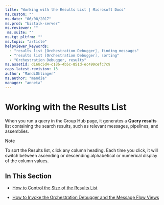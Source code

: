 ```yaml
---
title: "Working with the Results List | Microsoft Docs"
ms.custom: ""
ms.date: "06/08/2017"
ms.prod: "biztalk-server"
ms.reviewer: ""
 ms.suite: ""
ms.tgt_pltfrm: ""
ms.topic: "article"
helpviewer_keywords: 
  - "results list [Orchestration Debugger], finding messages"
  - "results list [Orchestration Debugger], sorting"
  - "Orchestration Debugger, results"
ms.assetid: d168c5d4-c186-4b5c-851d-ec499cefc7c9
caps.latest.revision: 13
author: "MandiOhlinger"
ms.author: "mandia"
manager: "anneta"
---
```

# Working with the Results List
When you run a query in the Group Hub page, it generates a **Query results** list containing the search results, such as relevant messages, pipelines, and assemblies.  
  
> [!NOTE]
>  To sort the Results list, click any column heading. Each time you click, it will switch between ascending or descending alphabetical or numerical display of the column values.  
  
## In This Section  
  
-   [How to Control the Size of the Results List](../core/how-to-control-the-size-of-the-results-list.md)  
  
-   [How to Invoke the Orchestration Debugger and the Message Flow Views](../core/how-to-invoke-the-orchestration-debugger-and-the-message-flow-views.md)